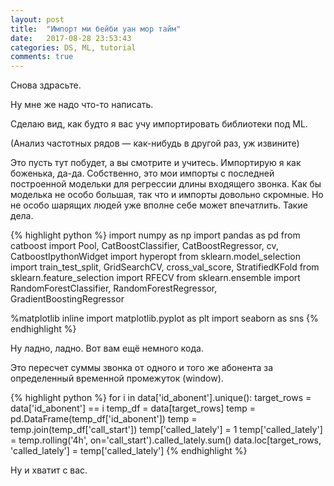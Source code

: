 ```yaml
---
layout: post
title:  "Импорт ми бейби уан мор тайм"
date:   2017-08-28 23:53:43
categories: DS, ML, tutorial
comments: true
---
```


Снова здрасьте.

Ну мне же надо что-то написать.

Сделаю вид, как будто я вас учу импортировать библиотеки под ML.

(Анализ частотных рядов — как-нибудь в другой раз, уж извините)

Это пусть тут побудет, а вы смотрите и учитесь. Импортирую я как боженька, да-да.
Собственно, это мои импорты с последней построенной модельки для регрессии длины входящего звонка. Как бы моделька не особо большая, так что и импорты довольно скромные. Но не особо шарящих людей уже вполне себе может впечатлить. Такие дела.

{% highlight python %}
import numpy as np
import pandas as pd
from catboost import Pool, CatBoostClassifier, CatBoostRegressor, cv, CatboostIpythonWidget
import hyperopt
from sklearn.model_selection import train_test_split, GridSearchCV, cross_val_score, StratifiedKFold
from sklearn.feature_selection import RFECV
from sklearn.ensemble import RandomForestClassifier, RandomForestRegressor, GradientBoostingRegressor

%matplotlib inline
import matplotlib.pyplot as plt
import seaborn as sns
{% endhighlight %}

Ну ладно, ладно. Вот вам ещё немного кода.

Это пересчет суммы звонка от одного и того же абонента за определенный временной промежуток (window).

{% highlight python %}
for i in data['id_abonent'].unique():
    target_rows = data['id_abonent'] == i
    temp_df = data[target_rows]
    temp = pd.DataFrame(temp_df['id_abonent'])
    temp = temp.join(temp_df['call_start'])
    temp['called_lately'] = 1
    temp['called_lately'] = temp.rolling('4h', on='call_start').called_lately.sum()
    data.loc[target_rows, 'called_lately'] = temp['called_lately']
{% endhighlight %}

Ну и хватит с вас.
